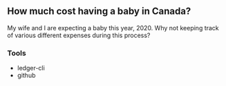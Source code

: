 ## How much cost having a baby in Canada?

My wife and I are expecting a baby this year, 2020. Why not keeping track of various different expenses during this process?

### Tools

- ledger-cli
- github
